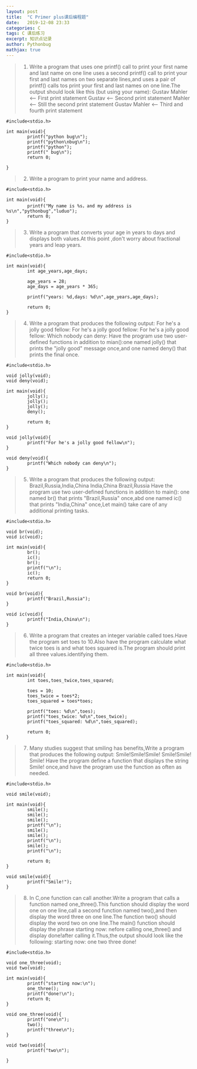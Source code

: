 ```yaml
---
layout: post
title:  "C Primer plus课后编程题"
date:   2019-12-08 23:33
categories: C
tags: C 课后练习
excerpt: 知识点记录
author: Pythonbug
mathjax: true
---
```

>1. Write a program that uses one printf() call to print your first name and last name on one line uses a second printf() call to print your first and last names on two separate lines,and uses a pair of printf() calls tos print your first and last names on one line.The output should look like this (but using your name):
Gustav Mahler <-- First print statement
Gustav        <-- Second print statement
Mahler        <-- Still the second print statement
Gustav Mahler <-- Third and fourth print statement

```
#include<stdio.h>

int main(void){
        printf("python bug\n");
        printf("python\nbug\n");
        printf("python");
        printf(" bug\n");
        return 0;

}

```

>2. Write a program to print your name and address.

```
#include<stdio.h>

int main(void){
        printf("My name is %s，and my address is %s\n","pythonbug","luduo");
        return 0;
}
```

>3. Write a program that converts your age in years to days and displays both values.At this point ,don't worry about fractional years and leap years.

```
#include<stdio.h>

int main(void){
        int age_years,age_days;

        age_years = 28;
        age_days = age_years * 365;

        printf("years: %d,days: %d\n",age_years,age_days);

        return 0;
}
```

>4. Write a program that produces the following output:
For he's a jolly good fellow:
For he's a jolly good fellow:
For he's a jolly good fellow:
Which nobody can deny:
Have the program use two user-defined functions in addition to mian():one named jolly() that prints the "jolly good" message once,and one named deny() that prints the final once.

```
#include<stdio.h>

void jolly(void);
void deny(void);

int main(void){
        jolly();
        jolly();
        jolly();
        deny();

        return 0;
}

void jolly(void){
        printf("For he's a jolly good fellow\n");
}

void deny(void){
        printf("Which nobody can deny\n");
}

```

>5. Write a program that produces the following output:
Brazil,Russia,India,China
India,China
Brazil,Russia
Have the program use two user-defined functions in addition to main(): one named br() that prints "Brazil,Russia" once,abd one named ic() that prints "India,China" once,Let main() take care of any additional printing tasks.

```
#include<stdio.h>

void br(void);
void ic(void);

int main(void){
        br();
        ic();
        br();
        printf("\n");
        ic();
        return 0;
}

void br(void){
        printf("Brazil,Russia");
}

void ic(void){
        printf("India,China\n");
}

```

>6. Write a program that creates an integer variable called toes.Have the program set toes to 10.Also have the program calculate what twice toes is and what toes squared is.The program should print all three values.identifying them.

```
#include<stdio.h>

int main(void){
        int toes,toes_twice,toes_squared;

        toes = 10;
        toes_twice = toes*2;
        toes_squared = toes*toes;

        printf("toes: %d\n",toes);
        printf("toes_twice: %d\n",toes_twice);
        printf("toes_squared: %d\n",toes_squared);

        return 0;
}
```

>7. Many studies suggest that smiling has benefits,Write a program that produces the following output:
Smile!Smile!Smile!
Smile!Smile!
Smile!
Have the program define a function that displays the string Smile! once,and have the program use the function as often as needed.

```
#include<stdio.h>

void smile(void);

int main(void){
        smile();
        smile();
        smile();
        printf("\n");
        smile();
        smile();
        printf("\n");
        smile();
        printf("\n");

        return 0;
}

void smile(void){
        printf("Smile!");
}
```

>8. In C,one function can call another.Write a program that calls a function named one_three().This function should display the word one on one line,call a second function named two(),and then display the word three on one line.The function two() should display the word two on one line.The main() function should display the phrase starting now: nefore calling one_three() and display done!after calling it.Thus,the output should look like the following:
starting now:
one
two
three
done!

```
#include<stdio.h>

void one_three(void);
void two(void);

int main(void){
        printf("starting now:\n");
        one_three();
        printf("done!\n");
        return 0;
}

void one_three(void){
        printf("one\n");
        two();
        printf("three\n");
}

void two(void){
        printf("two\n");

}
```